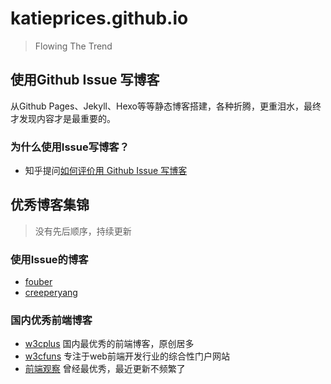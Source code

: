 # katieprices.github.io

> Flowing The Trend

## 使用Github Issue 写博客

从Github Pages、Jekyll、Hexo等等静态博客搭建，各种折腾，更重泪水，最终才发现内容才是最重要的。


### 为什么使用Issue写博客？

- 知乎提问[如何评价用 Github Issue 写博客](http://www.zhihu.com/question/32066000)

## 优秀博客集锦

> 没有先后顺序，持续更新

### 使用Issue的博客
- [fouber](https://github.com/fouber/blog)
- [creeperyang](https://github.com/creeperyang/blog/issues)

### 国内优秀前端博客
- [w3cplus](http://www.w3cplus) 国内最优秀的前端博客，原创居多
- [w3cfuns](http://www.w3cfuns.com) 专注于web前端开发行业的综合性门户网站
- [前端观察](http://www.qianduan.net) 曾经最优秀，最近更新不频繁了
